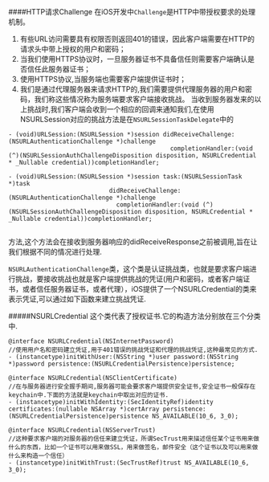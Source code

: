 ####HTTP请求Challenge
在iOS开发中`Challenge`是HTTP中带授权要求的处理机制。
1. 有些URL访问需要具有权限否则返回401的错误，因此客户端需要在HTTP的请求头中带上授权的用户和密码；
2. 当我们使用HTTPS协议时，一旦服务器证书不具备信任则需要客户端确认是否信任此服务器证书；
3. 使用HTTPS协议,当服务端也需要客户端提供证书时；
4. 我们是通过代理服务器来请求HTTP的,我们需要提供代理服务器的用户和密码，我们称这些情况称为服务端要求客户端接收挑战。
当收到服务器发来的以上挑战时,我们客户端会收到一个相应的回调来通知我们,在使用NSURLSession对应的挑战方法是在`NSURLSessionTaskDelegate`中的
```
- (void)URLSession:(NSURLSession *)session didReceiveChallenge:(NSURLAuthenticationChallenge *)challenge
                                             completionHandler:(void (^)(NSURLSessionAuthChallengeDisposition disposition, NSURLCredential * _Nullable credential))completionHandler;
```

```
- (void)URLSession:(NSURLSession *)session task:(NSURLSessionTask *)task
                            didReceiveChallenge:(NSURLAuthenticationChallenge *)challenge 
                              completionHandler:(void (^)(NSURLSessionAuthChallengeDisposition disposition, NSURLCredential * _Nullable credential))completionHandler;
                              
```
方法,这个方法会在接收到服务器响应的didReceiveResponse之前被调用,旨在让我们根据不同的情况进行处理.
                             
`NSURLAuthenticationChallenge`类，这个类是认证挑战类，也就是要求客户端进行挑战，要接收挑战也就是客户端提供挑战的凭证(用户和密码，或者客户端证书，或者信任服务器证书，或者代理），iOS提供了一个NSURLCredential的类来表示凭证,可以通过如下函数来建立挑战凭证.

#####NSURLCredential
这个类代表了授权证书.它的构造方法分别放在三个分类中.
```
@interface NSURLCredential(NSInternetPassword)
//使用用户名和密码建立凭证,用于401错误的挑战凭证和代理的挑战凭证,这种最常见的方式.
- (instancetype)initWithUser:(NSString *)user password:(NSString *)password persistence:(NSURLCredentialPersistence)persistence;
```
```
@interface NSURLCredential(NSClientCertificate)
//在与服务器进行安全握手期间,服务器可能会要求客户端提供安全证书,安全证书一般保存在keychain中.下面的方法就是keychain中取出对应的证书.
- (instancetype)initWithIdentity:(SecIdentityRef)identity certificates:(nullable NSArray *)certArray persistence:(NSURLCredentialPersistence)persistence NS_AVAILABLE(10_6, 3_0);
```
```
@interface NSURLCredential(NSServerTrust)
//这种要求客户端的对服务器的信任来建立凭证，所谓SecTrust用来描述信任某个证书用来做什么的东西，比如一个证书可以用来做SSL，用来做签名，邮件安全（这个证书以及可以用来做什么来构造一个信任）
- (instancetype)initWithTrust:(SecTrustRef)trust NS_AVAILABLE(10_6, 3_0);
```